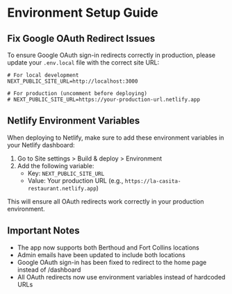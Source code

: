 # Environment Setup Guide

## Fix Google OAuth Redirect Issues

To ensure Google OAuth sign-in redirects correctly in production, please update your `.env.local` file with the correct site URL:

```
# For local development
NEXT_PUBLIC_SITE_URL=http://localhost:3000

# For production (uncomment before deploying)
# NEXT_PUBLIC_SITE_URL=https://your-production-url.netlify.app
```

## Netlify Environment Variables

When deploying to Netlify, make sure to add these environment variables in your Netlify dashboard:

1. Go to Site settings > Build & deploy > Environment
2. Add the following variable:
   - Key: `NEXT_PUBLIC_SITE_URL`
   - Value: Your production URL (e.g., `https://la-casita-restaurant.netlify.app`)

This will ensure all OAuth redirects work correctly in your production environment.

## Important Notes

- The app now supports both Berthoud and Fort Collins locations
- Admin emails have been updated to include both locations
- Google OAuth sign-in has been fixed to redirect to the home page instead of /dashboard
- All OAuth redirects now use environment variables instead of hardcoded URLs
